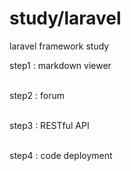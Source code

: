 # study/laravel
laravel framework study

step1 : markdown viewer<br><br>

step2 : forum<br><br>

step3 : RESTful API<br><br>

step4 : code deployment<br><br>
